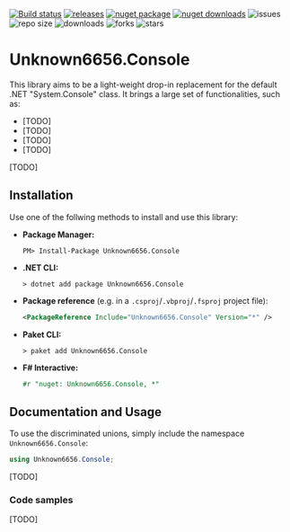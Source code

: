 [![Build status](https://ci.appveyor.com/api/projects/status/############?svg=true)](https://ci.appveyor.com/project/Unknown6656-Megacorp/Unknown6656.Console)
[![releases](https://img.shields.io/github/downloads/Unknown6656-Megacorp/Unknown6656.Console/total)](https://github.com/Unknown6656-Megacorp/Unknown6656.Console/releases)
[![nuget package](https://img.shields.io/nuget/vpre/Unknown6656.Console)](https://www.nuget.org/packages/Unknown6656.Console/)
[![nuget downloads](https://img.shields.io/nuget/dt/Unknown6656.Console)](https://www.nuget.org/packages/Unknown6656.Console/)
![issues](https://img.shields.io/github/issues/Unknown6656-Megacorp/Unknown6656.Console)
![repo size](https://img.shields.io/github/repo-size/Unknown6656-Megacorp/Unknown6656.Console)
![downloads](https://img.shields.io/github/downloads/Unknown6656-Megacorp/Unknown6656.Console/total)
![forks](https://img.shields.io/github/forks/Unknown6656-Megacorp/Unknown6656.Console)
![stars](https://img.shields.io/github/stars/Unknown6656-Megacorp/Unknown6656.Console)

# Unknown6656.Console
This library aims to be a light-weight drop-in replacement for the default .NET "System.Console" class.
It brings a large set of functionalities, such as:

- [TODO]
- [TODO]
- [TODO]
- [TODO]

[TODO]


## Installation
Use one of the follwing methods to install and use this library:

- **Package Manager:**
    ```batch
    PM> Install-Package Unknown6656.Console
    ```
- **.NET CLI:**
    ```batch
    > dotnet add package Unknown6656.Console
    ```
- **Package reference** (e.g. in a `.csproj`/`.vbproj`/`.fsproj` project file):
    ```xml
    <PackageReference Include="Unknown6656.Console" Version="*" />
    ```
- **Paket CLI:**
    ```batch
    > paket add Unknown6656.Console
    ```
- **F# Interactive:**
    ```fsharp
    #r "nuget: Unknown6656.Console, *"
    ```

## Documentation and Usage
To use the discriminated unions, simply include the namespace `Unknown6656.Console`:

```csharp
using Unknown6656.Console;
```

[TODO]


### Code samples
[TODO]
